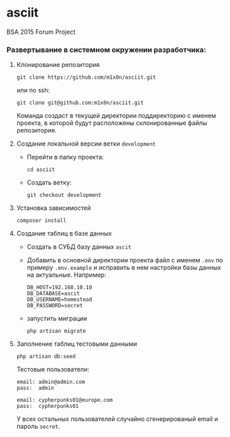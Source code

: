 # asciit
BSA 2015 Forum Project

### Развертывание в системном окружении разработчика:
1. Клонирование репозитория

    ```
    git clone https://github.com/m1x0n/asciit.git
    ```
    или по ssh:
    ```
    git clone git@github.com:m1x0n/asciit.git
    ```

    Команда создаст в текущей директории поддиректорию с именем проекта, в которой
     будут расположены склонированные файлы репозитория.

3. Создание локальной версии ветки `development`

   - Перейти в папку проекта:

        ```
        cd asciit
        ```

   - Создать ветку:

        ```
        git checkout development
        ```

2. Установка зависимостей

    ```
    composer install
    ```

4. Создание таблиц в базе данных

   - Создать в СУБД базу данных `ascit`
   - Добавить в основной директории проекта файл с именем `.env` по примеру
   `.env.example` и исправить в нем настройки базы данных на актуальные. Например:

       ```
       DB_HOST=192.168.10.10
       DB_DATABASE=ascit
       DB_USERNAME=homestead
       DB_PASSWORD=secret
       ```

   - запустить миграции

       ```
       php artisan migrate
       ```

5. Заполнение таблиц тестовыми данными

    ```
    php artisan db:seed
    ```

    Тестовые пользователи:

    ```
    email: admin@admin.com
    pass:  admin

    email: cypherpunks01@europe.com
    pass:  cypherpunks01
    ```
    У всех остальных пользователей случайно сгенерированый email и пароль `secret`.